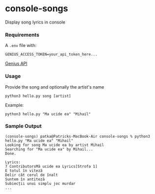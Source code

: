 # console-songs
Display song lyrics in console

### Requirements
A `.env` file with:
```
GENIUS_ACCESS_TOKEN=your_api_token_here...
```
[Genius API](https://docs.genius.com)

### Usage

Provide the song and optionally the artist's name
```
python3 hello.py song [artist]
```

Example:
```
python3 hello.py "Ma ucide ea" "Mihail"
```

### Sample Output
```
(console-songs) patka@Patricks-MacBook-Air console-songs % python3 hello.py "Ma ucide ea" "Mihail"
Looking for song Ma ucide ea by artist Mihail
Searching for "Ma ucide ea" by Mihail...
Done.

Lyrics:
7 ContributorsMă ucide ea Lyrics[Strofa 1]
E totul în viteză
Delir cât cerul de înalt
Suntem în antiteză
Subiecții unui simplu joc murdar
...
```